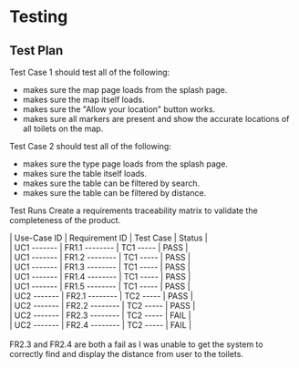 # Testing

## Test Plan

Test Case 1 should test all of the following: <br>
- makes sure the map page loads from the splash page. <br>
- makes sure the map itself loads. <br>
- makes sure the "Allow your location" button works. <br>
- makes sure all markers are present and show the accurate locations of all toilets on the map. <br>

Test Case 2 should test all of the following: <br>
- makes sure the type page loads from the splash page. <br>
- makes sure the table itself loads. <br>
- makes sure the table can be filtered by search. <br>
- makes sure the table can be filtered by distance. <br>

Test Runs 
Create a requirements traceability matrix to validate the completeness of the product.

| Use-Case ID | Requirement ID | Test Case | Status | <br>
| UC1 ------- | FR1.1 -------- | TC1 ----- | PASS   | <br>
| UC1 ------- | FR1.2 -------- | TC1 ----- | PASS   | <br>
| UC1 ------- | FR1.3 -------- | TC1 ----- | PASS   | <br>
| UC1 ------- | FR1.4 -------- | TC1 ----- | PASS   | <br>
| UC1 ------- | FR1.5 -------- | TC1 ----- | PASS   | <br>
| UC2 ------- | FR2.1 -------- | TC2 ----- | PASS   | <br>
| UC2 ------- | FR2.2 -------- | TC2 ----- | PASS   | <br>
| UC2 ------- | FR2.3 -------- | TC2 ----- | FAIL   | <br>
| UC2 ------- | FR2.4 -------- | TC2 ----- | FAIL   | <br>
<br>
FR2.3 and FR2.4 are both a fail as I was unable to get the system to correctly find and display the distance from user to the toilets.
